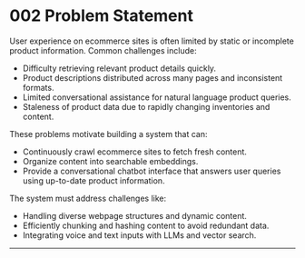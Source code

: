 # 002 Problem Statement

User experience on ecommerce sites is often limited by static or incomplete product information. Common challenges include:

- Difficulty retrieving relevant product details quickly.
- Product descriptions distributed across many pages and inconsistent formats.
- Limited conversational assistance for natural language product queries.
- Staleness of product data due to rapidly changing inventories and content.

These problems motivate building a system that can:

- Continuously crawl ecommerce sites to fetch fresh content.
- Organize content into searchable embeddings.
- Provide a conversational chatbot interface that answers user queries using up-to-date product information.

The system must address challenges like:

- Handling diverse webpage structures and dynamic content.
- Efficiently chunking and hashing content to avoid redundant data.
- Integrating voice and text inputs with LLMs and vector search.

---
